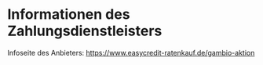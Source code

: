 # Informationen des Zahlungsdienstleisters 

Infoseite des Anbieters: https://www.easycredit-ratenkauf.de/gambio-aktion



